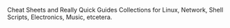 Cheat Sheets and Really Quick Guides Collections for Linux, Network, Shell Scripts, Electronics, Music, etcetera.
